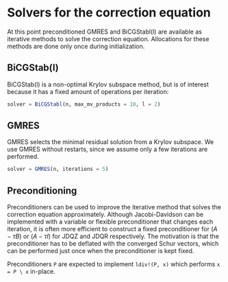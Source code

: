 # Solvers for the correction equation

At this point preconditioned GMRES and BiCGStabl(l) are available as iterative methods to solve the correction equation. Allocations for these methods are done only once during initialization.

## BiCGStab(l)

BiCGStab(l) is a non-optimal Krylov subspace method, but is of interest because it has a fixed amount of operations per iteration:

```julia
solver = BiCGStabl(n, max_mv_products = 10, l = 2)
```

## GMRES

GMRES selects the minimal residual solution from a Krylov subspace. We use GMRES without restarts, since we assume only a few iterations are performed.

```julia
solver = GMRES(n, iterations = 5)
```

## Preconditioning

Preconditioners can be used to improve the iterative method that solves the correction equation approximately. Although Jacobi-Davidson can be implemented with a variable or flexible preconditioner that changes each iteration, it is often more efficient to construct a fixed preconditioner for $(A - \tau B)$ or $(A - \tau I)$ for JDQZ and JDQR respectively. The motivation is that the preconditioner has to be deflated with the converged Schur vectors, which can be performed just once when the preconditioner is kept fixed.

Preconditioners `P` are expected to implement `ldiv!(P, x)` which performs `x = P \ x` in-place.
